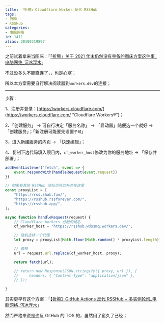 ```yaml
---
title: 「折腾」Cloudflare Worker 反代 RSSHub
tags:
- 折腾
- RSSHub
categories:
- 电脑网络
id: 1411
alias: 20100219897
---
```


之前试着拿来当图床：「[「折腾」关于 2021 年末仍然没有完备的图床方案这件事\_电脑网络\_沉冰浮水](https://www.wdssmq.com/post/20211225085.html "「折腾」关于 2021 年末仍然没有完备的图床方案这件事\_电脑网络\_沉冰浮水")」

不过没多久不能直连了，，也是心塞；

<!--more-->

所以本方案需要自行解决阅读器到`workers.dev`的连接；

---------

步骤：

1、注册并登录：[https://workers.cloudflare.com/](https://workers.cloudflare.com/ "Cloudflare Workers®")；

2、「创建服务」 → 可自行决定「服务名称」 → 「启动器」随便选一个就好 → 「创建服务」；「新注册可能要先设置`子域`」

3、进入新建服务的内页 → 「快速编辑」；

4、复制下边代码填入项目内，`cf_worker_host`修改为你的服务地址 → 「保存并部署」；


```js
addEventListener("fetch", event => {
    event.respondWith(handleRequest(event.request))
})

// 如果有其他 RSSHub 地址也可以补充在这里
const proxyList = [
    "https://rss.shab.fun/",
    "https://rsshub.rssforever.com/",
    "https://rsshub.app/",
];

async function handleRequest(request) {
    // Cloudflare Workers 分配的域名
    cf_worker_host = "https://rsshub.wdssmq.workers.dev/";

    // 随机选择一个代理
    let proxy = proxyList[Math.floor(Math.random() * proxyList.length)];

    // 替换
    url = request.url.replace(cf_worker_host, proxy);

    return fetch(url);

    // return new Response(JSON.stringify({ proxy, url }), {
    //     headers: { "Content-Type": "application/json" },
    // });

}
```

其实更早有这个方案：「[【折腾】GitHub Actions 反代 RSSHub + 多实例轮询\_电脑网络\_沉冰浮水](https://www.wdssmq.com/post/20100309739.html "【折腾】GitHub Actions 反代 RSSHub + 多实例轮询\_电脑网络\_沉冰浮水")」

然而严格来说是违反 GitHub 的 TOS 的，虽然用了蛮久了已经；
